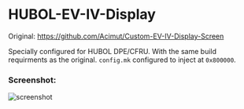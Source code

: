 # HUBOL-EV-IV-Display
Original: https://github.com/Acimut/Custom-EV-IV-Display-Screen

Specially configured for HUBOL DPE/CFRU. With the same build requirments as the original. `config.mk` configured to inject at `0x800000`.

### Screenshot:
![screenshot](https://i.imgur.com/a23noiy.png)

